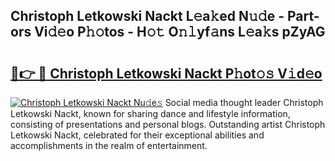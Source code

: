 ## Christoph Letkowski Nackt L𝚎a𝚔ed N𝚞𝚍e - Part-ors Vi𝚍𝚎o P𝚑𝚘tos - H𝚘𝚝 O𝚗𝚕yf𝚊ns L𝚎a𝚔s pZyAG

# <h2><a href="http://kf5c5ht.oniu.top/?m=Christoph+Letkowski+Nackt">🔗👉 🔴 Christoph Letkowski Nackt P𝚑ot𝚘𝚜 V𝚒d𝚎o</a></h2>

[![Christoph Letkowski Nackt Nu𝚍e𝚜](https://i.imgur.com/0qMVB7G.gif)](http://kf5c5ht.oniu.top/?m=Christoph+Letkowski+Nackt)
Social media thought leader Christoph Letkowski Nackt, known for sharing dance and lifestyle information, consisting of presentations and personal blogs. Outstanding artist Christoph Letkowski Nackt, celebrated for their exceptional abilities and accomplishments in the realm of entertainment.  
